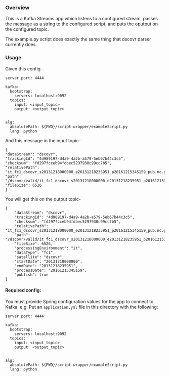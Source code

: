 ### Overview

This is a Kafka Streams app which listens to a configured stream, passes the message as a string to the configured script, and puts the oputput on the configured topic. 


The example.py script does exactly the same thing that dscovr parser currently does. 


### Usage
Given this config - 
```
server.port: 4444

kafka:
  bootstrap:
    servers: localhost:9092
  topics:
    input: <input_topic>
    output: <output_topic>


alg:
  absolutePath: ${PWD}/script-wrapper/exampleScript.py
  lang: python

```
And this message in the input topic- 
```
{
"dataStream": "dscovr",
"trackingId": "4d989197-d4a9-4a2b-a579-5eb67b44c3c5",
"checksum": "fd297fcceb94fdbec5297938c99cc7b5",
"relativePath": "it_fc1_dscovr_s20131218000000_e20131218235951_p20161215345159_pub.nc.gz",
"path": "/dscovr/valid/it_fc1_dscovr_s20131218000000_e20131218235951_p20161215345159_pub.nc.gz",
"fileSize": 6526
}
```

You will get this on the output topic- 
```
{
	"dataStream": "dscovr",
	"trackingId": "4d989197-d4a9-4a2b-a579-5eb67b44c3c5",
	"checksum": "fd297fcceb94fdbec5297938c99cc7b5",
	"relativePath": "it_fc1_dscovr_s20131218000000_e20131218235951_p20161215345159_pub.nc.gz",
	"path": "/dscovr/valid/it_fc1_dscovr_s20131218000000_e20131218235951_p20161215345159_pub.nc.gz",
	"fileSize": 6526,
	"processingEnvironment": "it",
	"dataType": "fc1",
	"satellite": "dscovr",
	"startDate": "20131218000000",
	"endDate": "20131218235951",
	"processDate": "20161215345159",
	"publish": true
}
```

#### Required config:

You must provide Spring configuration values for the app to connect to Kafka. e.g. Put an `application.yml` file in this
directory with the following:

```
server.port: 4444

kafka:
  bootstrap:
    servers: localhost:9092
  topics:
    input: <input_topic>
    output: <output_topic>


alg:
  absolutePath: ${PWD}/script-wrapper/exampleScript.py
  lang: python
```
